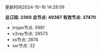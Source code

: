 更新时间2024-10-16 14:28:59

**总订阅: 2360**
**总节点: 49387**
**有效节点: 37470**
- trojan节点: 5991
- v2ray节点: 28573
- ss节点: 2874
- ssr节点: 32
